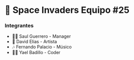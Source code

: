 # :space_invader: Space Invaders Equipo #25

### Integrantes
- :office_worker: Saul Guerrero - Manager 
- :art: David Elias - Artista 
- :notes: Fernando Palacio - Músico 
- :man_technologist: Yael Badillo - Coder 


